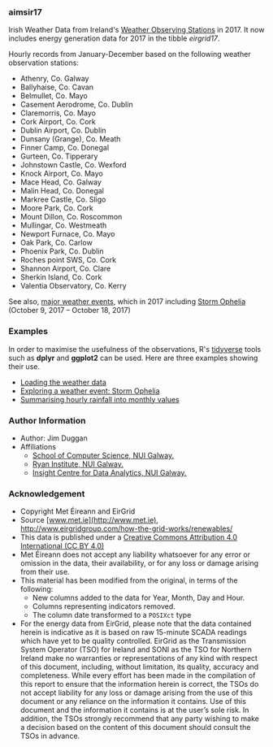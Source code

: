 ### aimsir17
Irish Weather Data from Ireland's [Weather Observing Stations](https://www.met.ie/climate/weather-observing-stations) in 2017. It now includes energy generation data for 2017 in the tibble *eirgrid17*.

Hourly records from January-December based on the following weather observation stations:

- Athenry, Co. Galway
- Ballyhaise, Co. Cavan
- Belmullet, Co. Mayo
- Casement Aerodrome, Co. Dublin
- Claremorris, Co. Mayo
- Cork Airport, Co. Cork
- Dublin Airport, Co. Dublin
- Dunsany (Grange), Co. Meath
- Finner Camp, Co. Donegal
- Gurteen, Co. Tipperary
- Johnstown Castle, Co. Wexford
- Knock Airport, Co. Mayo
- Mace Head, Co. Galway
- Malin Head, Co. Donegal
- Markree Castle, Co. Sligo
- Moore Park, Co. Cork
- Mount Dillon, Co. Roscommon
- Mullingar, Co. Westmeath
- Newport Furnace, Co. Mayo
- Oak Park, Co. Carlow
- Phoenix Park, Co. Dublin
- Roches point SWS, Co. Cork
- Shannon Airport, Co. Clare
- Sherkin Island, Co. Cork
- Valentia Observatory, Co. Kerry

See also, [major weather events](https://www.met.ie/climate/major-weather-events), which in 2017 including [Storm Ophelia](https://en.wikipedia.org/wiki/Hurricane_Ophelia_(2017)) (October 9, 2017 – October 18, 2017)

### Examples
In order to maximise the usefulness of the observations, R's [tidyverse](https://www.tidyverse.org) tools such as **dplyr** and **ggplot2** can be used. Here are three examples showing their use.

- [Loading the weather data](
https://github.com/JimDuggan/aimsir17/tree/master/data-raw/Examples/01%20Loading%20Dataset)
- [Exploring a weather event: Storm Ophelia](
https://github.com/JimDuggan/aimsir17/tree/master/data-raw/Examples/02%20Storm%20Ophelia)
- [Summarising hourly rainfall into monthly values](
https://github.com/JimDuggan/aimsir17/tree/master/data-raw/Examples/03%20Rainfall%20Summary)

### Author Information

- Author: Jim Duggan
- Affiliations
  + [School of Computer Science, NUI Galway.](https://www.nuigalway.ie/engineering-informatics/information-technology/)
  + [Ryan Institute, NUI Galway.](http://www.nuigalway.ie/ryaninstitute/)
  + [Insight Centre for Data Analytics, NUI Galway.](https://www.insight-centre.org)

### Acknowledgement

- Copyright Met Éireann and EirGrid
- Source [www.met.ie](http://www.met.ie), http://www.eirgridgroup.com/how-the-grid-works/renewables/
- This data is published under a [Creative Commons Attribution 4.0 International (CC BY 4.0)]( https://creativecommons.org/licenses/by/4.0/)
- Met Éireann does not accept any liability whatsoever for any error or omission in the data, their availability, or for any loss or damage arising from their use.
- This material has been modified from the original, in terms of the following:
  + New columns added to the data for Year, Month, Day and Hour. 
  + Columns representing indicators removed.
  + The column date transformed to a `POSIXct` type
- For the energy data from EirGrid, please note that the data contained herein is indicative as it is based on raw 15-minute SCADA readings which have yet to be quality controlled. EirGrid as the Transmission System Operator (TSO) for Ireland and SONI as the TSO for Northern Ireland make no warranties or representations of any kind with respect of this document, including, without limitation, its quality, accuracy and completeness.
While every effort has been made in the compilation of this report to ensure that the information
herein is correct, the TSOs do not accept liability for any loss or damage arising from the use of this
document or any reliance on the information it contains. Use of this document and the information it
contains is at the user’s sole risk. In addition, the TSOs strongly recommend that any party wishing
to make a decision based on the content of this document should consult the TSOs in advance.
